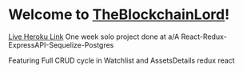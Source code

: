 # **Welcome to [TheBlockchainLord](https://aa-theblockchainlord.herokuapp.com/)!**

[Live Heroku Link](https://aa-theblockchainlord.herokuapp.com/)
One week solo project done at a/A
React-Redux-ExpressAPI-Sequelize-Postgres

Featuring Full CRUD cycle in Watchlist and AssetsDetails redux react 


